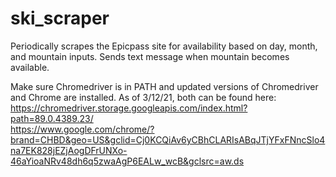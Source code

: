 # ski_scraper
Periodically scrapes the Epicpass site for availability based on day, month, and mountain inputs. Sends text message when mountain becomes available.

Make sure Chromedriver is in PATH and updated versions of Chromedriver and Chrome are installed. As of 3/12/21, both can be found here:  
https://chromedriver.storage.googleapis.com/index.html?path=89.0.4389.23/  
https://www.google.com/chrome/?brand=CHBD&geo=US&gclid=Cj0KCQiAv6yCBhCLARIsABqJTjYFxFNncSlo4na7EK828jEZjAogDFrUNXo-46aYioaNRv48dh6q5zwaAgP6EALw_wcB&gclsrc=aw.ds
